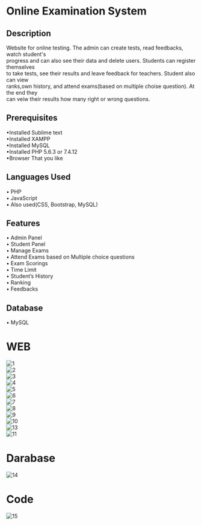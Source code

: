 # Online Examination System
## Description 
Website for online testing. The admin can create tests, read feedbacks, watch student's  
progress and can also see their data and delete users. Students can register themselves  
to take tests, see their results and leave feedback for teachers. Student also can view  
ranks,own history, and attend exams(based on multiple choise question). At the end they  
can veiw their results how many right or wrong questions.
## Prerequisites 
•Installed Sublime text  
•Installed XAMPP  
•Installed MySQL  
•Installed PHP 5.6.3 or 7.4.12  
•Browser That you like
## Languages Used
• PHP  
• JavaScript  
• Also used(CSS, Bootstrap, MySQL)  
## Features
• Admin Panel  
• Student Panel  
• Manage Exams  
• Attend Exams based on Multiple choice questions    
• Exam Scorings  
•  Time Limit  
• Student’s History  
• Ranking  
• Feedbacks  
## Database 
• MySQL   
# WEB   
![1](https://user-images.githubusercontent.com/55020218/117871581-5c2eca00-b2bf-11eb-91f7-ddb96aa407c3.JPG)    
![2](https://user-images.githubusercontent.com/55020218/117871555-546f2580-b2bf-11eb-9c94-e45b07b9b374.JPG)  
![3](https://user-images.githubusercontent.com/55020218/117871567-56d17f80-b2bf-11eb-88f0-4454885fc71b.JPG)  
![4](https://user-images.githubusercontent.com/55020218/117871570-576a1600-b2bf-11eb-8bc1-bbbd732696e5.JPG)  
![5](https://user-images.githubusercontent.com/55020218/117871571-5802ac80-b2bf-11eb-98f4-f7e4a62bf2b8.JPG)  
![6](https://user-images.githubusercontent.com/55020218/117871574-589b4300-b2bf-11eb-8a3d-705ebd8335ae.JPG)  
![7](https://user-images.githubusercontent.com/55020218/117871577-5933d980-b2bf-11eb-9ae4-81a87d22d68b.JPG)  
![8](https://user-images.githubusercontent.com/55020218/117871578-59cc7000-b2bf-11eb-9049-4c2ecaece90e.JPG)  
![9](https://user-images.githubusercontent.com/55020218/117871579-5a650680-b2bf-11eb-9d32-c7370ea210e9.JPG)  
![10](https://user-images.githubusercontent.com/55020218/117871580-5afd9d00-b2bf-11eb-8e21-dc3cd36d472b.JPG)  
![13](https://user-images.githubusercontent.com/55020218/117871795-a4e68300-b2bf-11eb-815e-14be9407947d.JPG)  
![11](https://user-images.githubusercontent.com/55020218/117871805-a617b000-b2bf-11eb-8dc1-666bae15c2c9.JPG)  

# Darabase
![14](https://user-images.githubusercontent.com/55020218/117871891-be87ca80-b2bf-11eb-8377-95d836d34eb5.JPG)  

# Code  
![15](https://user-images.githubusercontent.com/55020218/117871940-d2333100-b2bf-11eb-8680-95f0ce2a773b.JPG)


